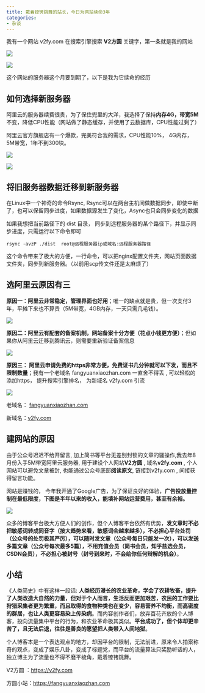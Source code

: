 ```yaml
---
title: 戴着镣铐跳舞的站长，今日为网站续命3年
categories:
- 杂谈
---
```


我有一个网站 v2fy.com  在搜索引擎搜索 **V2方圆** 关键字，第一条就是我的网站


![](https://v2fy.com/asset/0i/jikemiji/jikemiji-md/kr-000091.assets/1240-20200807200624644.png)


![](https://v2fy.com/asset/0i/jikemiji/jikemiji-md/kr-000091.assets/1240-20200807200624656.png)


这个网站的服务器这个月要到期了，以下是我为它续命的经历

## 如何选择新服务器

阿里云的服务器续费很贵，为了保住兜里的大洋，我选择了保持**内存4G，带宽5M**不变，降低CPU性能（网站做了静态缓存，并使用了云数据库，CPU性能过剩了）

阿里云官方旗舰店有一个爆款，完美符合我的需求，CPU性能10%， 4G内存，5M带宽，1年不到300块。

![](https://v2fy.com/asset/0i/jikemiji/jikemiji-md/kr-000091.assets/1240-20200807200624638.jpeg)

![](https://v2fy.com/asset/0i/jikemiji/jikemiji-md/kr-000091.assets/1240-20200807200624696.png)


## 将旧服务器数据迁移到新服务器

在Linux中一个神奇的命令Rsync, Rsync可以在两台主机间做数据同步，即使中断了，也可以保留同步进度，如果数据源发生了变化，Async也只会同步变化的数据

如果我想把当前路径下的 dist 目录， 同步到远程服务器的某个路径下，并显示同步进度，只需运行以下命令即可

```
rsync -avzP ./dist  root@远程服务器ip或域名:远程服务器路径
```

这个命令带来了极大的方便，一行命令，可以把nginx配置文件夹，网站页面数据文件夹，同步到新服务器。（以前用scp传文件还是太麻烦了）

##  选阿里云原因有三

**原因一：阿里云非常稳定，管理界面也好用**；唯一的缺点就是贵，但一次支付3年，平摊下来也不算贵（5M带宽，4GB内存，一天只需几毛钱）。

![](https://v2fy.com/asset/0i/jikemiji/jikemiji-md/kr-000091.assets/1240-20200807200624621.png)


**原因二：阿里云有配套的备案机制，网站备案十分方便（花点小钱更方便）**；但如果你从阿里云迁移到腾讯云，则需要重新验证备案信息

![](https://v2fy.com/asset/0i/jikemiji/jikemiji-md/kr-000091.assets/1240-20200807200624628.png)


**原因三： 阿里云申请免费的https非常方便，免费证书几分钟就可以下发，而且不限制数量**；我有一个老域名 fangyuanxiaozhan.com 一直舍不得丢 , 可以轻松的添加https， 提升搜索引擎排名， 为新域名 v2fy.com 引流

![](https://v2fy.com/asset/0i/jikemiji/jikemiji-md/kr-000091.assets/1240-20200807200624662.png)


老域名： [fangyuanxiaozhan.com](https://fangyuanxiaozhan.com)

新域名：[v2fy.com](https://v2fy.com)


## 建网站的原因

由于公众号迟迟不给开留言, 加上简书等平台无差别封锁的文章的骚操作,我去年8月份入手5M带宽阿里云服务器, 用于建设个人网站**V2方圆** , 域名**v2fy.com** , 个人网站可以避免文章被封, 也能通过公众号底部**阅读原文**, 链接到v2fy.com , 间接获得留言功能。

网站是赚钱的， 今年我开通了Google广告，为了保证良好的体验，**广告投放量控制在最低限度，下图是半年以来的收入，能填补网站运营费用，甚至有余裕。**

![](https://v2fy.com/asset/0i/jikemiji/jikemiji-md/kr-000091.assets/1240-20200807200624671.png)

众多的博客平台极大方便人们的创作，但个人博客平台依然有优势，**发文章时不必把敏感词转成同音字（按大趋势来看，敏感词会越来越多），不必担心平台处罚（公众号的处罚极其严厉），可以随时发文章（公众号每日只能发一次），可以发送多篇文章（公众号每次最多5篇），不用充值会员（简书会员，知乎盐选会员，CSDN会员），不必担心被封号（封号到来时，不会给你任何辩解的机会）**。

## 小结

《人类简史》中有这样一段话: **人类经历漫长的农业革命，学会了农耕牧畜，提升了人类改造大自然的力量，但对于个人而言，生活反而更加艰苦，农民的工作要比狩猎采集者更为繁重，而且取得的食物种类也在变少，容易营养不均衡，而高密度的群居，也让人类更容易染上传染病**。而内容创作者们，放弃百花齐放的个人博客，投向流量集中平台的行为，和农业革命极其类似。**平台成功了，但个体却更辛苦了，且无法后退，往往是善良的愿望把人类带入人间地狱**。

个人博客本是一个表达观点的地方，却因平台的限制，无法前进，原来令人拍案称奇的观点，变成了娱乐八卦，变成了标题党，而平台的流量算法只奖励听话的人，独立博主为了流量也不得不磨平棱角，戴着镣铐跳舞。


V2方圆 ：https://v2fy.com


方圆小站：https://fangyuanxiaozhan.com


